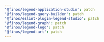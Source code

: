 ```yaml
---
'@finos/legend-application-studio': patch
'@finos/legend-query-builder': patch
'@finos/eslint-plugin-legend-studio': patch
'@finos/legend-graph': patch
'@finos/legend-lego': patch
'@finos/legend-art': patch
---
```

